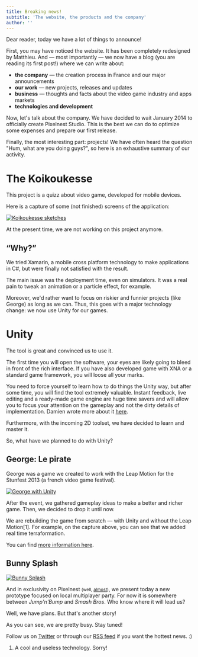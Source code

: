```yaml
---
title: Breaking news!
subtitle: 'The website, the products and the company'
author: ''
---
```


Dear reader, today we have a lot of things to announce!

First, you may have noticed the website. It has been completely redesigned by Matthieu.
And — most importantly — we now have a blog (you are reading its first post!) where we can write about:

- **the company** — the creation process in France and our major announcements
- **our work** — new projects, releases and updates
- **business** — thoughts and facts about the video game industry and apps markets
- **technologies and development**

Now, let's talk about the company. We have decided to wait January 2014 to officially create Pixelnest Studio. This is the best we can do to optimize some expenses and prepare our first release.

Finally, the most interesting part: projects!
We have often heard the question "Hum, what are you doing guys?", so here is an exhaustive summary of our activity.

# The Koikoukesse

This project is a quizz about video game, developed for mobile devices.

Here is a capture of some (not finished) screens of the application:

[  ![Koikoukesse sketches][url_img_koikou]  ][url_img_koikou]

At the present time, we are not working on this project anymore.

## “Why?”

We tried Xamarin, a mobile cross platform technology to make applications in C#, but were finally not satisfied with the result.

The main issue was the deployment time, even on simulators. It was a real pain to tweak an animation or a particle effect, for example.

Moreover, we'd rather want to focus on riskier and funnier projects (like George) as long as we can. Thus, this goes with a major technology change: we now use Unity for our games.

# Unity

The tool is great and convinced us to use it.

The first time you will open the software, your eyes are likely going to bleed in front of the rich interface. If you have also developed game with XNA or a standard game framework, you will loose all your marks.

You need to force yourself to learn how to do things the Unity way, but after some time, you will find the tool extremely valuable. Instant feedback, live editing and a ready-made game engine are huge time savers and will allow you to focus your attention on the gameplay and not the dirty details of implementation. Damien wrote more about it [here](http://dmayance.com/Unity-and-me/).

Furthermore, with the incoming 2D toolset, we have decided to learn and master it.

So, what have we planned to do with Unity?

## George: Le pirate

George was a game we created to work with the Leap Motion for the Stunfest 2013 (a french video game festival).

[  ![George with Unity][url_img_george]  ][url_img_george]

After the event, we gathered gameplay ideas to make a better and richer game. Then, we decided to drop it until now.

We are rebuilding the game from scratch — with Unity and without the Leap Motion[1]. For example, on the capture above, you can see that we added real time terraformation.

You can find [more information here](/work/george/).

## Bunny Splash

[  ![Bunny Splash][url_img_bunny]  ][url_img_bunny]

And in exclusivity on Pixelnest <small>(well, [almost](http://dmayance.com/bunny-splash-unity-prototype/))</small>, we present today a new prototype focused on local multiplayer party. For now it is somewhere between _Jump'n'Bump_ and _Smash Bros_. Who know where it will lead us?

Well, we have plans. But that's another story!

As you can see, we are pretty busy. Stay tuned!

Follow us on [Twitter](http://twitter.com/pixelnest) or through our [RSS feed](https://pixelnest.io/atom.xml) if you want the hottest news. :)

1. A cool and useless technology. Sorry!

[url_img_koikou]: https://lh6.googleusercontent.com/-6al56sIY5aw/UkQpBIlXUFI/AAAAAAAAAGE/Ta1vhWkzVaY/w953-h1100-no/koikou.png
[url_img_george]: https://lh5.googleusercontent.com/-nR_Ty78xfTU/UkQqpFVwzHI/AAAAAAAAAGo/9Ou5JD9LcIc/w953-h488-no/george.png
[url_img_bunny]: https://lh5.googleusercontent.com/-By5HNMoxPdg/UkQGOdOf2EI/AAAAAAAAAB4/yTR69t4cyvg/w953-h572-no/bunnysplash.png
